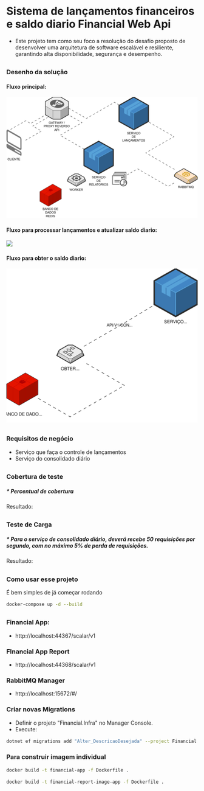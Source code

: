 # Sistema de lançamentos financeiros e saldo diario Financial Web Api

* Este projeto tem como seu foco a resolução do desafio proposto de desenvolver uma arquitetura de software escalável e resiliente, garantindo alta disponibilidade, segurança e desempenho.

##
### Desenho da solução
#### Fluxo principal:
<img src="https://github.com/Gabrielvitoria/Financial/blob/master/Documentacao/DIagrama_servico_financeiro-FLUXO_PRINCIPAL.drawio.svg">

#### Fluxo para processar lançamentos e atualizar saldo diario:
<img src="https://github.com/Gabrielvitoria/Financial/blob/master/Documentacao/DIagrama_servico_financeiro-FLUXO_RELATORIOS_NOVO_LAN%C3%87AMENTO.drawio.svg">

#### Fluxo para obter o saldo diario:
<img src="https://github.com/Gabrielvitoria/Financial/blob/master/Documentacao/DIagrama_servico_financeiro-FLUXO_RELATORIOS_OBTER_CONSOLIDADO.drawio.svg">

##
### Requisitos de negócio
* Serviço que faça o controle de lançamentos
* Serviço do consolidado diário

##
### Cobertura de teste
##### * Percentual de cobertura
Resultado:

##
### Teste de Carga
##### * Para o serviço de consolidado diário, deverá recebe 50 requisições por segundo, com no máximo 5% de perda de requisições.
Resultado:

##
### Como usar esse projeto
É bem simples de já começar rodando
```bash
docker-compose up -d --build
```



##
### Financial App: 
* http://localhost:44367/scalar/v1

### FInancial App Report
* http://localhost:44368/scalar/v1

### RabbitMQ Manager
* http://localhost:15672/#/


### Criar novas Migrations
- Definir o projeto "Financial.Infra" no Manager Console.
- Execute:
```bash
dotnet ef migrations add "Alter_DescricaoDesejada" --project Financial.Infra
```

### Para construir imagem individual
```bash
docker build -t financial-app -f Dockerfile .
```
```bash
docker build -t financial-report-image-app -f Dockerfile .
```
